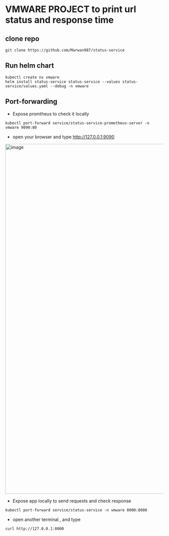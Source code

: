 # VMWARE PROJECT to print url status and response time

clone repo
----------

```
git clone https://github.com/Marwan987/status-service
```

Run helm chart
--------------

```
kubectl create ns vmware
helm install status-service status-service --values status-service/values.yaml --debug -n vmware
```

Port-forwarding
---------------

- Expose promtheus to check it locally
```
kubectl port-forward service/status-service-prometheus-server -n vmware 9090:80
```
- open your browser and type http://127.0.0.1:9090

<img width="1109" alt="image" src="https://user-images.githubusercontent.com/26167640/192163661-d6139e94-9503-4e0c-8d9a-a5e6615ddfd7.png">

- Expose app locally to send requests and check response
```
kubectl port-forward service/status-service -n vmware 8000:8000
```
- open another terminal , and type

```
curl http://127.0.0.1:8000
```

